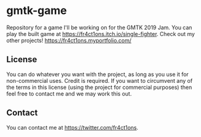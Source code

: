 # gmtk-game
Repository for a game I'll be working on for the GMTK 2019 Jam. You can play the built game at https://fr4ct1ons.itch.io/single-fighter.
Check out my other projects! https://fr4ct1ons.myportfolio.com/

## License
You can do whatever you want with the project, as long as you use it for non-commercial uses. Credit is required. If you want to circumvent any of the terms in this license (using the project for commercial purposes) then feel free to contact me and we may work this out.

## Contact
You can contact me at https://twitter.com/fr4ct1ons.

